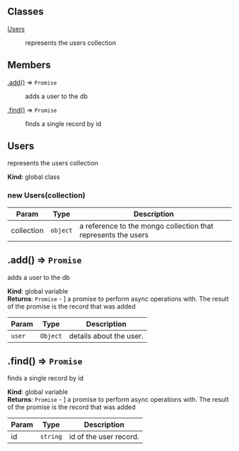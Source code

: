 ## Classes

<dl>
<dt><a href="#Users">Users</a></dt>
<dd><p>represents the users collection</p>
</dd>
</dl>

## Members

<dl>
<dt><a href="#.add_new">.add()</a> ⇒ <code>Promise</code></dt>
<dd><p>adds a user to the db</p>
</dd>
<dt><a href="#.find_new">.find()</a> ⇒ <code>Promise</code></dt>
<dd><p>finds a single record by id</p>
</dd>
</dl>

<a name="Users"></a>

## Users
represents the users collection

**Kind**: global class  
<a name="new_Users_new"></a>

### new Users(collection)

| Param | Type | Description |
| --- | --- | --- |
| collection | <code>object</code> | a reference to the mongo collection that represents the users |

<a name=".add_new"></a>

## .add() ⇒ <code>Promise</code>
adds a user to the db

**Kind**: global variable  
**Returns**: <code>Promise</code> - ] a promise to perform async operations with. The result of the promise is the record thatwas added  

| Param | Type | Description |
| --- | --- | --- |
| `user` | <code>Object</code> | details about the user. |

<a name=".find_new"></a>

## .find() ⇒ <code>Promise</code>
finds a single record by id

**Kind**: global variable  
**Returns**: <code>Promise</code> - ] a promise to perform async operations with. The result of the promise is the record thatwas added  

| Param | Type | Description |
| --- | --- | --- |
| id | <code>string</code> | id of the user record. |

